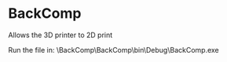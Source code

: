 # BackComp
Allows the 3D printer to 2D print

Run the file in:
\BackComp\BackComp\bin\Debug\BackComp.exe
